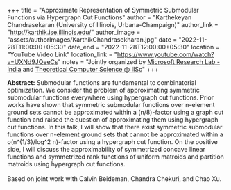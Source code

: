 +++
title = "Approximate Representation of Symmetric Submodular Functions via Hypergraph Cut Functions"
author = "Karthekeyan Chandrasekaran (University of Illinois, Urbana-Champaign)"
author_link = "http://karthik.ise.illinois.edu/"
author_image = "assets/authorImages/KarthikChandrasekharan.jpg"
date = "2022-11-28T11:00:00+05:30"
date_end = "2022-11-28T12:00:00+05:30"
location = "YouTube Video Link"
location_link = "https://www.youtube.com/watch?v=UXNd9JQeeCs"
notes = "Jointly organized by <a href = "https://www.microsoft.com/en-us/research/lab/microsoft-research-india/" target= "_blank">Microsoft Research Lab - India</a> and <a href='https://www.csa.iisc.ac.in/theoretical-computer-science/' target= "_blank">Theoretical Computer Science @ IISc</a>"
+++

<b>Abstract:</b>
Submodular functions are fundamental to combinatorial optimization. We consider the problem of approximating symmetric
submodular functions everywhere using hypergraph cut functions. Prior works have shown that symmetric submodular
functions over n-element ground sets cannot be approximated within a (n/8)-factor using a graph cut function and raised
the question of approximating them using hypergraph cut functions. In this talk, I will show that there exist symmetric
submodular functions over n-element ground sets that cannot be approximated within a o(n^{1/3}/log^2 n)-factor using a
hypergraph cut function. On the positive side, I will discuss the approximability of symmetrized concave linear
functions and symmetrized rank functions of uniform matroids and partition matroids using hypergraph cut functions.
<br><br>
Based on joint work with Calvin Beideman, Chandra Chekuri, and Chao Xu.